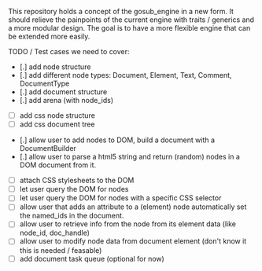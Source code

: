 This repository holds a concept of the gosub_engine in a new form. It should relieve the painpoints of the current 
engine with traits / generics and a more modular design. The goal is to have a more flexible engine that can be
extended more easily.



TODO / Test cases we need to cover:
- [.] add node structure
- [.] add different node types: Document, Element, Text, Comment, DocumentType
- [.] add document structure
- [.] add arena (with node_ids)
- [ ] add css node structure
- [ ] add css document tree
- [.] allow user to add nodes to DOM, build a document with a DocumentBuilder
- [.] allow user to parse a html5 string and return (random) nodes in a DOM document from it.
- [ ] attach CSS stylesheets to the DOM
- [ ] let user query the DOM for nodes
- [ ] let user query the DOM for nodes with a specific CSS selector
- [ ] allow user that adds an attribute to a (element) node automatically set the named_ids in the document.
- [ ] allow user to retrieve info from the node from its element data (like node_id, doc_handle)
- [ ] allow user to modify node data from document element (don't know it this is needed / feasable)
- [ ] add document task queue (optional for now)